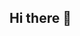 ## Hi there 👋

<!--
# 👋 Hi there, I'm Ade Astrawijaya (a.k.a. DeAstr0)!

🌱 I'm a 6th-semester Informatics student at Universitas Teknologi Yogyakarta, passionate about building impactful digital solutions for agriculture and livestock. I'm currently working on smart farming apps and IoT systems to help small-scale farmers thrive using technology.

---

## 🔧 Tech Stack & Tools

![Golang](https://img.shields.io/badge/Go-00ADD8?style=flat&logo=go&logoColor=white)
![Flutter](https://img.shields.io/badge/Flutter-02569B?style=flat&logo=flutter&logoColor=white)
![Laravel](https://img.shields.io/badge/Laravel-F55247?style=flat&logo=laravel&logoColor=white)
![MySQL](https://img.shields.io/badge/MySQL-4479A1?style=flat&logo=mysql&logoColor=white)
![Firebase](https://img.shields.io/badge/Firebase-FFCA28?style=flat&logo=firebase&logoColor=white)
![ESP32](https://img.shields.io/badge/ESP32-IoT-blue?style=flat&logo=esphome)
![Wokwi](https://img.shields.io/badge/Wokwi-Simulator-purple?style=flat)
![Postman](https://img.shields.io/badge/Postman-F76935?style=flat&logo=postman&logoColor=white)
![Figma](https://img.shields.io/badge/Figma-000000?style=flat&logo=figma&logoColor=white)

---

## 🚀 Featured Projects

- 🐖 **PigFarm Manager**  
  Mobile & Web-based system for personal pig farm management  
  > Tech: Flutter + Golang + MySQL

- 🥚 **Smart Egg Incubator IoT System**  
  IoT-based incubator with temperature, humidity control & egg rotator  
  > Tech: ESP32 + Firebase + Wokwi + Thunkable

- ✅ **To-Do List App with OTP Auth**  
  Simple productivity app with email verification flow  
  > Tech: Flutter + Golang + MySQL

---

## 🏅 Achievements & Contributions

- 👨‍💻 Final project: *Aplikasi Manajemen Peternakan Berbasis Flutter & Golang*  
- 🧪 Digital Forensics project using Autopsy  
- 🌾 Developed IoT seedling automation system for melon & watermelon  
- 🧠 Actively learning AI integration, SPK methods (TOPSIS, SAW, etc.), and full-stack development

---

## 🔗 Connect with Me

[![LinkedIn](https://img.shields.io/badge/LinkedIn-blue?style=flat&logo=linkedin&logoColor=white)](https://www.linkedin.com/)  
_(Tambahkan link LinkedIn kamu ya!)_

---

## 😄 Fun Facts

- I raise pigs and grow melons 🍉🐷
- I dream of building smart farms combining tech + agriculture
- Love clean UI, solving real-world problems, and exploring nature 🌿

---

## 📊 GitHub Stats

![DeAstr0's GitHub Stats](https://github-readme-stats.vercel.app/api?username=DeAstr0&show_icons=true&theme=radical)

![Top Langs](https://github-readme-stats.vercel.app/api/top-langs/?username=DeAstr0&layout=compact&theme=radical)

---

> “Coding and cultivating — that’s how I grow ideas and crops 🌱💻.”


-->
